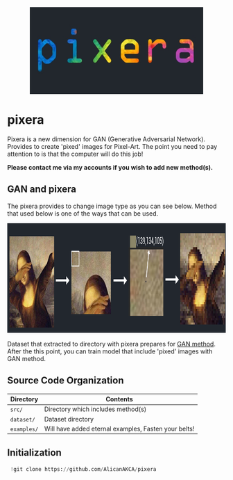 <a name="logo"/>
<div align="center">
<a href="https://github.com/AlicanAKCA/pixera" target="_blank">
<img src="img/logo.jpg" alt="" width="400" height="200"></img>
</a>
</div>

# pixera
Pixera is a new dimension for GAN (Generative Adversarial Network). Provides to create 'pixed' images for Pixel-Art. The point you need to pay attention to is that the computer will do this job!

**Please contact me via my accounts if you wish to add new method(s).**

## GAN and pixera

The pixera provides to change image type as you can see below. Method that used below is one of the ways that can be used.

<a name="logo"/>
<div align="center">
<a href="https://github.com/AlicanAKCA/pixera" target="_blank">
<img src="img/method_1.png" alt="" width="1024" height="252"></img>
</a>
</div>

Dataset that extracted to directory with pixera prepares for [GAN method](https://arxiv.org/abs/1406.2661v1). After the this point, you can train model that include 'pixed' images with GAN method.



## Source Code Organization

| Directory         | Contents                                                           |
| -                 | -                                                                  |
| `src/`           | Directory which includes method(s) |
| `dataset/`         | Dataset directory |
| `examples/`            | Will have added eternal examples, Fasten your belts!  |

## Initialization



```python
 !git clone https://github.com/AlicanAKCA/pixera
```


